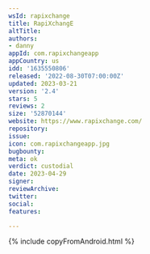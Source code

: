 ```yaml
---
wsId: rapixchange
title: RapiXchangE
altTitle: 
authors:
- danny 
appId: com.rapixchangeapp
appCountry: us
idd: '1635550806'
released: '2022-08-30T07:00:00Z'
updated: 2023-03-21
version: '2.4'
stars: 5
reviews: 2
size: '52870144'
website: https://www.rapixchange.com/
repository: 
issue: 
icon: com.rapixchangeapp.jpg
bugbounty: 
meta: ok
verdict: custodial
date: 2023-04-29
signer: 
reviewArchive: 
twitter: 
social: 
features: 

---
```


{% include copyFromAndroid.html %}
